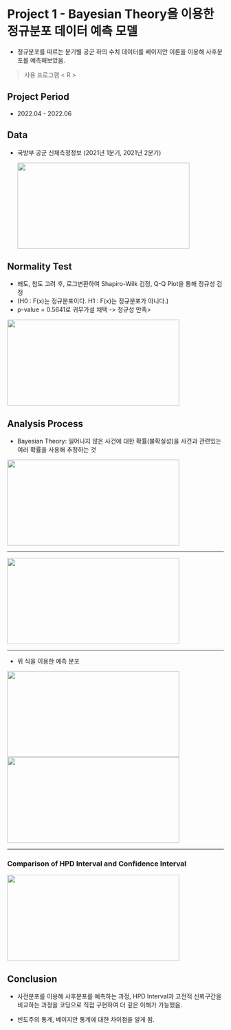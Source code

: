 # Project 1 - Bayesian Theory을 이용한 정규분포 데이터 예측 모델

* 정규분포를 따르는 분기별 공군 하의 수치 데이터를
베이지안 이론을 이용해 사후분포를 예측해보았음.

> 사용 프로그램 < R >

## Project Period

* 2022.04 - 2022.06

## Data

* 국방부 공군 신체측정정보 (2021년 1분기, 2021년 2분기)

  <img src="https://github.com/daehwan100/DaeHwan_Projects/assets/141620597/c957b73a-5cb4-43ba-8788-06298ee38d18.png" width="400" height="200"/>

## Normality Test

* 왜도, 첨도 고려 후, 로그변환하여 Shapiro-Wilk 검정, Q-Q Plot을 통해 정규성 검정
* (H0 : F(x)는 정규분포이다. 
   H1 : F(x)는 정규분포가 아니다.)
* p-value = 0.5641로 귀무가설 채택 -> 정규성 만족>

<img src="https://github.com/daehwan100/DaeHwan_Projects/assets/141620597/308c9ec5-636e-418e-9ab9-915692929208.png" width="400" height="200"/>

## Analysis Process

  - Bayesian Theory: 일어나지 않은 사건에 대한 확률(불확실성)을 사건과 관련있는 여러 확률을 사용해 추정하는 것

<img src="https://github.com/daehwan100/DaeHwan_Projects/assets/141620597/2c7b7c23-c272-40e9-85a5-05c2321563c5.png" width="400" height="200"/>

---

<img src="https://github.com/daehwan100/DaeHwan_Projects/assets/141620597/deaaea20-24e8-4fee-aafc-c35fdb826c73.png" width="400" height="200"/>

---

* 위 식을 이용한 예측 분포
<img src="https://github.com/daehwan100/DaeHwan_Projects/assets/141620597/70377fed-da87-4c52-8356-da8fe37a560d.png" width="400" height="200"/>

<img src="https://github.com/daehwan100/DaeHwan_Projects/assets/141620597/f0985eec-1e50-4013-bbe6-41f7104785d5.png" width="400" height="200"/>

---

### Comparison of HPD Interval and Confidence Interval
<img src="https://github.com/daehwan100/DaeHwan_Projects/assets/141620597/80a17985-d0b9-40b9-b597-140a6d163c96.png" width="400" height="200"/>

## Conclusion

* 사전분포를 이용해 사후분포를 예측하는 과정, HPD Interval과 고전적 신뢰구간을 비교하는 과정을 코딩으로 직접 구현하여 더 깊은 이해가 가능했음.
  
* 빈도주의 통계, 베이지안 통계에 대한 차이점을 알게 됨.
